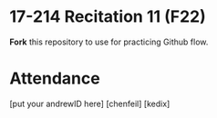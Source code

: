 # 17-214 Recitation 11 (F22)
**Fork** this repository to use for practicing Github flow.

# Attendance
[put your andrewID here]
[chenfeil]
[kedix]
